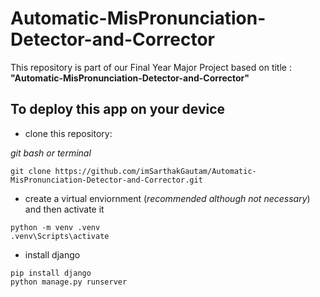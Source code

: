 # Automatic-MisPronunciation-Detector-and-Corrector
This repository is part of our Final Year Major Project based on title : **"Automatic-MisPronunciation-Detector-and-Corrector"**

## To deploy this app on your device

- clone this repository:

_git bash or terminal_
```
git clone https://github.com/imSarthakGautam/Automatic-MisPronunciation-Detector-and-Corrector.git

```


- create a virtual enviornment (_recommended although not necessary_) and then activate it
```
python -m venv .venv
.venv\Scripts\activate
```

- install django 
```
pip install django
python manage.py runserver
```




